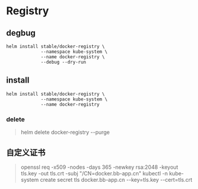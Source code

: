 # Registry

## degbug

```shell
helm install stable/docker-registry \
             --namespace kube-system \
             --name docker-registry \
             --debug --dry-run
```

## install

```shell
helm install stable/docker-registry \
             --namespace kube-system \
             --name docker-registry
```

### delete

> helm delete docker-registry --purge

## 自定义证书

> openssl req -x509 -nodes -days 365 -newkey rsa:2048 -keyout tls.key -out tls.crt -subj "/CN=docker.bb-app.cn"
> kubectl -n kube-system create secret tls docker.bb-app.cn --key=tls.key --cert=tls.crt  